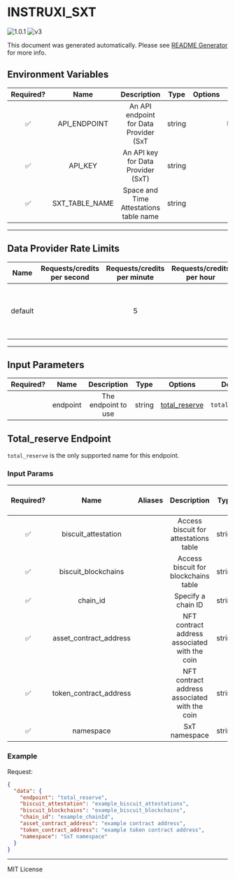 # INSTRUXI_SXT

![1.0.1](https://img.shields.io/github/package-json/v/smartcontractkit/external-adapters-js?filename=packages/sources/instruxi-sxt/package.json) ![v3](https://img.shields.io/badge/framework%20version-v3-blueviolet)

This document was generated automatically. Please see [README Generator](../../scripts#readme-generator) for more info.

## Environment Variables

| Required? |      Name      |              Description               |  Type  | Options |               Default                |
| :-------: | :------------: | :------------------------------------: | :----: | :-----: | :----------------------------------: |
|    ✅     |  API_ENDPOINT  | An API endpoint for Data Provider (SxT | string |         | `https://proxy.api.spaceandtime.app` |
|    ✅     |    API_KEY     |   An API key for Data Provider (SxT)   | string |         |                                      |
|    ✅     | SXT_TABLE_NAME | Space and Time Attestations table name | string |         |                                      |

---

## Data Provider Rate Limits

|  Name   | Requests/credits per second | Requests/credits per minute | Requests/credits per hour |                           Note                           |
| :-----: | :-------------------------: | :-------------------------: | :-----------------------: | :------------------------------------------------------: |
| default |                             |              5              |                           | Considered unlimited tier, but setting reasonable limits |

---

## Input Parameters

| Required? |   Name   |     Description     |  Type  |                 Options                  |     Default     |
| :-------: | :------: | :-----------------: | :----: | :--------------------------------------: | :-------------: |
|           | endpoint | The endpoint to use | string | [total_reserve](#total_reserve-endpoint) | `total_reserve` |

## Total_reserve Endpoint

`total_reserve` is the only supported name for this endpoint.

### Input Params

| Required? |          Name          | Aliases |                  Description                  |  Type  | Options | Default | Depends On | Not Valid With |
| :-------: | :--------------------: | :-----: | :-------------------------------------------: | :----: | :-----: | :-----: | :--------: | :------------: |
|    ✅     |  biscuit_attestation   |         |     Access biscuit for attestations table     | string |         |         |            |                |
|    ✅     |  biscuit_blockchains   |         |     Access biscuit for blockchains table      | string |         |         |            |                |
|    ✅     |        chain_id        |         |              Specify a chain ID               | string |         |         |            |                |
|    ✅     | asset_contract_address |         | NFT contract address associated with the coin | string |         |         |            |                |
|    ✅     | token_contract_address |         | NFT contract address associated with the coin | string |         |         |            |                |
|    ✅     |       namespace        |         |                 SxT namespace                 | string |         |         |            |                |

### Example

Request:

```json
{
  "data": {
    "endpoint": "total_reserve",
    "biscuit_attestation": "example_biscuit_attestations",
    "biscuit_blockchains": "example_biscuit_blockchains",
    "chain_id": "example_chainId",
    "asset_contract_address": "example contract address",
    "token_contract_address": "example token contract address",
    "namespace": "SxT namespace"
  }
}
```

---

MIT License
